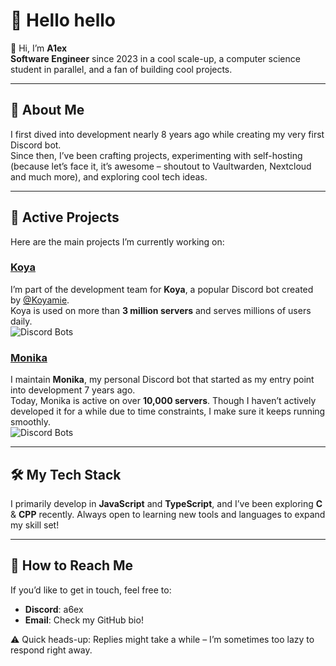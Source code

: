 # 🌟 Hello hello

🍍 Hi, I’m **A1ex**  
**Software Engineer** since 2023 in a cool scale-up, a computer science student in parallel, and a fan of building cool projects.  

---

## 🎯 About Me  
I first dived into development nearly 8 years ago while creating my very first Discord bot.  
Since then, I’ve been crafting projects, experimenting with self-hosting (because let’s face it, it’s awesome – shoutout to Vaultwarden, Nextcloud and much more), and exploring cool tech ideas.  

---

## 📁 Active Projects  
Here are the main projects I’m currently working on:  

### [**Koya**](https://koya.gg)  
I’m part of the development team for **Koya**, a popular Discord bot created by [@Koyamie](https://github.com/Koyamie).  
Koya is used on more than **3 million servers** and serves millions of users daily.  
![Discord Bots](https://top.gg/api/widget/servers/276060004262477825.svg)

### [**Monika**](https://monika.gg)  
I maintain **Monika**, my personal Discord bot that started as my entry point into development 7 years ago.  
Today, Monika is active on over **10,000 servers**. Though I haven’t actively developed it for a while due to time constraints, I make sure it keeps running smoothly.  
![Discord Bots](https://top.gg/api/widget/servers/340476335279570945.svg)

---

## 🛠️ My Tech Stack  
I primarily develop in **JavaScript** and **TypeScript**, and I’ve been exploring **C** & **CPP** recently. Always open to learning new tools and languages to expand my skill set!

---

## 📱 How to Reach Me  
If you’d like to get in touch, feel free to:  
- **Discord**: a6ex  
- **Email**: Check my GitHub bio!  

⚠️ Quick heads-up: Replies might take a while – I’m sometimes too lazy to respond right away.
